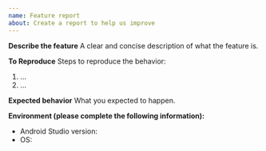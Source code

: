 ```yaml
---
name: Feature report
about: Create a report to help us improve
---
```


**Describe the feature**
A clear and concise description of what the feature is.

**To Reproduce**
Steps to reproduce the behavior:
1. ...
2. ...

**Expected behavior**
What you expected to happen.

**Environment (please complete the following information):**
 - Android Studio version:
 - OS:
